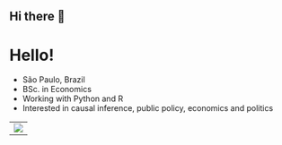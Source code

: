 ## Hi there 👋

# Hello!

- São Paulo, Brazil
- BSc. in Economics
- Working with Python and R
- Interested in causal inference, public policy, economics and politics

<table>
  <tr>
    <td align="center" style="padding=0;width=50%;">
      <img align="center" style="padding=0;" src="https://github-readme-stats.vercel.app/api/top-langs/?username=victormnalves&hide=MATLAB,html,tex,AMPL,JavaScript,jupyter%20notebook&layout=compact&hide_border=true&icon_color=41B883&title_color=41B883&text_color=34495E&bg_color=00000000" />
    </td>
  </tr>
</table>
